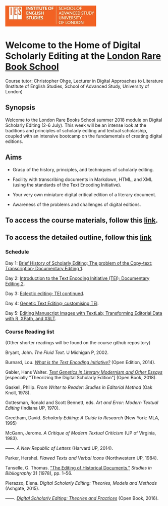 ![IES-logo](IES-logo.jpg)

# Welcome to the Home of Digital Scholarly Editing at the [London Rare Book School](https://www.ies.sas.ac.uk/study-training/study-weeks/london-rare-books-school)

Course tutor: Christopher Ohge, Lecturer in Digital Approaches to Literature (Institute of English Studies, School of Advanced Study, University of London)

## Synopsis

Welcome to the London Rare Books School summer 2018 module on Digital Scholarly Editing (2-6 July). This week will be an intense look at the traditions and principles of scholarly editing and textual scholarship, coupled with an intensive bootcamp on the fundamentals of creating digital editions.

## Aims

* Grasp of the history, principles, and techniques of scholarly editing.

* Facility with transcribing documents in Markdown, HTML, and XML (using the standards of the Text Encoding Initiative).

* Your very own miniature digital critical edition of a literary document.

* Awareness of the problems and challenges of digital editions.

## To access the course materials, follow this [link](https://github.com/cmohge1/lrbs/tree/master/scholarly-editing/).

## To access the detailed outline, follow this [link](course_outline.md)

### Schedule

Day 1: [Brief History of Scholarly Editing; The problem of the Copy-text; Transcription; Documentary Editing 1](/scholarly-editing/Day1/day_1_plan.md).

Day 2: [Introduction to the Text Encoding Initiative (TEI); Documentary Editing 2](/scholarly-editing/Day2/day_2-plan.md).

Day 3: [Eclectic editing; TEI continued](/scholarly-editing/Day3/day_3-plan.md).

Day 4: [Genetic Text Editing; customising TEI](/scholarly-editing/Day4/day_4-plan.md).

Day 5: [Editing Manuscript Images with TextLab; Transforming Editorial Data with R, XPath, and XSLT](/scholarly-editing/Day5/day_5-plan.md).

### Course Reading list

(Other shorter readings will be found on the course github repository)

Bryant, John. *The Fluid Text*. U Michigan P, 2002.

Burnard, Lou. [*What is the Text Encoding Initiative?*](http://books.openedition.org/oep/426?lang=en) (Open Edition, 2014).

Gabler, Hans Walter. [*Text Genetics in Literary Modernism and Other Essays*](https://www.openbookpublishers.com/product/629/14d4ad5e8b306c35282ca91fe0ba69c4) [especially "Theorizing the Digital Scholarly Edition"] (Open Book, 2018).

Gaskell, Philip. *From Writer to Reader: Studies in Editorial Method* (Oak Knoll, 1978).

Gottesman, Ronald and Scott Bennett, eds. *Art and Error: Modern Textual Editing* (Indiana UP, 1970).

Greetham, David. *Scholarly Editing: A Guide to Research* (New York: MLA, 1995)

McGann, Jerome. *A Critique of Modern Textual Criticism* (UP of Virginia, 1983).

––––. *A New Republic of Letters* (Harvard UP, 2014).

Parker, Hershel. *Flawed Texts and Verbal Icons* (Northwestern UP, 1984).

Tanselle, G. Thomas. ["The Editing of Historical Documents,"](https://www.jstor.org/stable/40371673?seq=1#page_scan_tab_contents) *Studies in Bibliography* 31 (1978), pp. 1–56.

Pierazzo, Elena. *Digital Scholarly Editing: Theories, Models and Methods* (Ashgate, 2015).

––––. [*Digital Scholarly Editing: Theories and Practices*](https://www.openbookpublishers.com/product/483/r) (Open Book, 2016).
